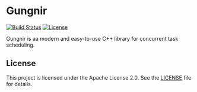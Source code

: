 # Gungnir

[![Build Status](https://travis-ci.org/ZizhengTai/gungnir.svg?branch=master)](https://travis-ci.org/ZizhengTai/gungnir)
[![License](https://img.shields.io/badge/license-Apache_2.0-blue.svg)](LICENSE)

Gungnir is aa modern and easy-to-use C++ library for concurrent task scheduling.

## License

This project is licensed under the Apache License 2.0. See the [LICENSE](./LICENSE) file for details.
